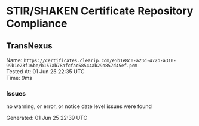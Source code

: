 # STIR/SHAKEN Certificate Repository Compliance

## TransNexus

Name: `https://certificates.clearip.com/e5b1e8c0-a23d-472b-a310-99b1e23f16be/b157ab78afcfac58544ab29a857d45ef.pem`\
Tested At: 01 Jun 25 22:35 UTC\
Time: 9ms

### Issues

no warning, or error, or notice date level issues were found

Generated: 01 Jun 25 22:39 UTC